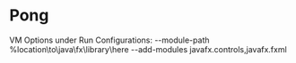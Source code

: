 # Pong
VM Options under Run Configurations:
--module-path %location\to\java\fx\library\here --add-modules javafx.controls,javafx.fxml
